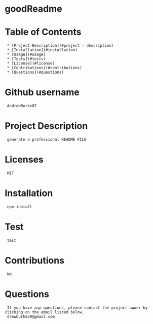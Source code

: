 # **goodReadme** 

  # Table of Contents
     * [Project Description](#project - description)
     * [Installation](#installation)
     * [Usage](#usage)
     * [Tests](#tests)
     * [License](#license)
     * [Contributions](#contributions)
     * [Questions](#questions)

  # Github username
     AndrewBurke87 

  # Project Description 
     generate a professional README FILE

  # Licenses
     MIT 

  # Installation
     npm install 

  # Test
     test  

  # Contributions
     No
     
  # Questions
     If you have any questions, please contact the project owner by clicking on the email listed below. 
     drewburke39@gmail.com
